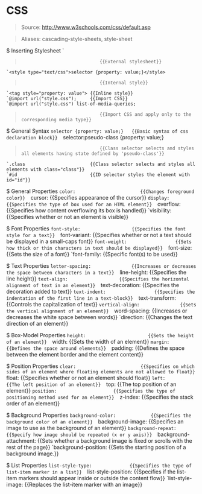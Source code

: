 # CSS

> Source: http://www.w3schools.com/css/default.asp

> Aliases: cascading-style-sheets, style-sheet

$ Inserting Stylesheet
    `<link rel="stylesheet" type="text/css" href="style.css" />
>                                  {{External stylesheet}} 
    `<style type="text/css">selector {property: value;}</style>
>                                  {{Internal style}} 
    `<tag style="property: value"> {{Inline style}} 
    `@import url("style.css");     {{Import CSS}} 
    `@import url("style.css") list-of-media-queries;
>                                  {{Import CSS and apply only to the corresponding media type}} 

$ General Syntax
    `selector {property: value;}   {{Basic syntax of css declaration block}} 
    `selector:pseudo-class {property: value;}
>                                  {{Class selector selects and styles all elements having state defined by 'pseudo-class'}} 
    `.class                        {{Class selector selects and styles all elements with class="class"}} 
    `#id                           {{ID selector styles the element with id="id"}} 

$ General Properties
    `color:                        {{Changes foreground color}} 
    `cursor:                       {{Specifies appearance of the cursor}} 
    `display:                      {{Specifies the type of box used for an HTML element}} 
    `overflow:                     {{Specifies how content overflowing its box is handled}} 
    `visibility:                   {{Specifies whether or not an element is visible}} 

$ Font Properties
    `font-style:                   {{Specifies the font style for a text}} 
    `font-variant:                 {{Specifies whether or not a text should be displayed in a small-caps font}} 
    `font-weight:                  {{Sets how thick or thin characters in text should be displayed}} 
    `font-size:                    {{Sets the size of a font}} 
    `font-family:                  {{Specific font(s) to be used}} 

$ Text Properties
    `letter-spacing:               {{Increases or decreases the space between characters in a text}} 
    `line-height:                  {{Specifies the line height}} 
    `text-align:                   {{Specifies the horizontal alignment of text in an element}} 
    `text-decoration:              {{Specifies the decoration added to text}} 
    `text-indent:                  {{Specifies the indentation of the first line in a text-block}} 
    `text-transform:               {{Controls the capitalization of text}} 
    `vertical-align:               {{Sets the vertical alignment of an element}} 
    `word-spacing:                 {{Increases or decreases the white space between words}} 
    `direction:                    {{Changes the text direction of an element}} 

$ Box-Model Properties
    `height:                       {{Sets the height of an element}} 
    `width:                        {{Sets the width of an element}} 
    `margin:                       {{Defines the space around elements}} 
    `padding:                      {{Defines the space between the element border and the element content}} 

$ Position Properties
    `clear:                        {{Specifies on which sides of an element where floating elements are not allowed to float}} 
    `float:                        {{Specifies whether or not an element should float}} 
    `left:                         {{The left position of an element}} 
    `top:                          {{The top position of an element}} 
    `position:                     {{Specifies the type of positioning method used for an element}} 
    `z-index:                      {{Specifies the stack order of an element}} 

$ Background Properties
    `background-color:             {{Specifies the background color of an element}} 
    `background-image:             {{Specifies an image to use as the background of an element}} 
    `background-repeat:            {{Specify how image should be repeated (x or y axis)}} 
    `background-attachment:        {{Sets whether a background image is fixed or scrolls with the rest of the page}} 
    `background-position:          {{Sets the starting position of a background image.}} 

$ List Properties
    `list-style-type:              {{Specifies the type of list-item marker in a list}} 
    `list-style-position:          {{Specifies if the list-item markers should appear inside or outside the content flow}} 
    `list-style-image:             {{Replaces the list-item marker with an image}} 


